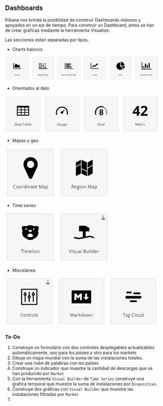 ## Dashboards 

Kibana nos brinda la posiblidad de construir Dashboards vistosos y apoyados en un eje de tiempo. Para construir un Dashboard, antes se han de crear graficas mediante la herramienta Visualize.

Las secciones están separadas por tipos. 
* Charts básicos

![basics](/Lab4/img/basics.PNG)

* Orientados al dato

![data](/Lab4/img/data.PNG)

* Mapas y geo

![maps](/Lab4/img/maps.PNG)

* Time series

![time](/Lab4/img/time.PNG)

* Miscelánea

![misc](/Lab4/img/misc.PNG)

### To-Do
1. Construye un formulario con dos controles desplegables actualizables automáticamente, uno para los países y otro para los markets
2. Dibuja un mapa mundial con la suma de las instalaciones totales.
3. Crear una nube de palabras con los países
4. Construye un indicador que muestre la cantidad de descargas que se han producido por `Market`
5. Con la herramienta `Visual Builder` de `Time Series` construye una grafica temporal que muestre la suma de instalaciones por `Dispositivo`.
6. Construye dos gráficas con `Visual Builder` que muestre las instalaciones filtradas por `Market`
7. 

 

